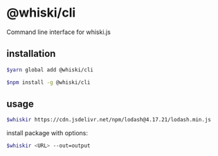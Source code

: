 # @whiski/cli

Command line interface for whiski.js

## installation

```bash
$yarn global add @whiski/cli

$npm install -g @whiski/cli
```

## usage

```bash
$whiskir https://cdn.jsdelivr.net/npm/lodash@4.17.21/lodash.min.js
```

install package with options:

```bash
$whiskir <URL> --out=output
```
